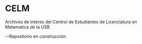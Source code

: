 # CELM 

Archivos de interes del Centrol de Estudiantes de Licenciatura en Matematica de la USB

--Repositorio en construcción.
